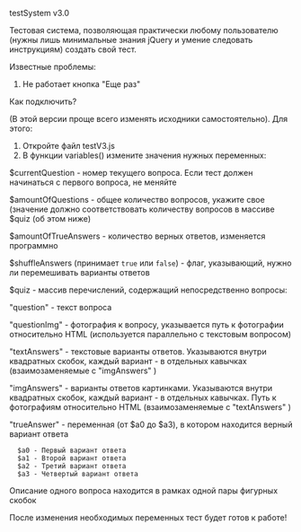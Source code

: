 
testSystem v3.0

Тестовая система, позволяющая практически любому пользователю (нужны лишь минимальные знания jQuery и умение следовать инструкциям) создать свой тест.

Известные проблемы:
1. Не работает кнопка "Еще раз"

Как подключить?

(В этой версии проще всего изменять исходники самостоятельно). Для этого:
1. Откройте файл testV3.js 
2. В функции variables() измените значения нужных переменных:

 $currentQuestion - номер текущего вопроса. Если тест должен начинаться с первого вопроса, не меняйте

 $amountOfQuestions - общее количество вопросов, укажите свое (значение должно соответствовать количеству вопросов в массиве $quiz (об этом ниже)

 $amountOfTrueAnswers - количество верных ответов, изменяется программно
 
 $shuffleAnswers (принимает `true` или `false`) - флаг, указывающий, нужно ли перемешивать варианты ответов

 $quiz - массив перечислений, содержащий непосредственно вопросы:

 "question" - текст вопроса

 "questionImg" - фотография к вопросу, указывается путь к фотографии относительно HTML (используется параллельно с текстовым вопросом)

 "textAnswers" - текстовые варианты ответов. Указываются внутри квадратных скобок, каждый вариант - в отдельных кавычках (взаимозаменяемые с "imgAnswers" )

 "imgAnswers" - варианты ответов картинками. Указываются внутри квадратных скобок, каждый вариант - в отдельных кавычках. Путь к фотографиям относительно HTML (взаимозаменяемые с "textAnswers" )

 "trueAnswer" - переменная (от $a0 до $a3), в котором находится верный вариант ответа

      $a0 - Первый вариант ответа
      $a1 - Второй вариант ответа
      $a2 - Третий вариант ответа
      $a3 - Четвертый вариант ответа



Описание одного вопроса находится в рамках одной пары фигурных скобок

После изменения необходимых переменных тест будет готов к работе!
